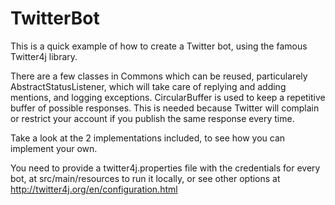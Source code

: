 # TwitterBot

This is a quick example of how to create a Twitter bot, using the famous Twitter4j library.

There are a few classes in Commons which can be reused, particularely AbstractStatusListener, which will take care of replying and adding mentions, and logging exceptions.
CircularBuffer is used to keep a repetitive buffer of possible responses. This is needed because Twitter will complain or restrict your account if you publish the same response every time.

Take a look at the 2 implementations included, to see how you can implement your own.

You need to provide a twitter4j.properties file with the credentials for every bot, at src/main/resources to run it locally, or see other options at http://twitter4j.org/en/configuration.html

